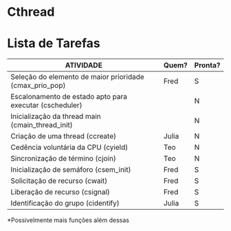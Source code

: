 # Cthread #

# Lista de Tarefas #

| ATIVIDADE                                               | Quem? | Pronta? |
| ------------------------------------------------------- | ----- | ------- | 
| Seleção do elemento de maior prioridade (cmax_prio_pop) | Fred  | S       | 
| Escalonamento de estado apto para executar (cscheduler) |       | N       | 
| Inicialização da thread main (cmain_thread_init)        |       | N       | 
| Criação de uma thread (ccreate)                         | Julia | N       |
| Cedência  voluntária  da  CPU (cyield)                  | Teo   | N       | 
| Sincronização  de  término (cjoin)                      | Teo   | N       | 
| Inicialização  de  semáforo (csem_init)                 | Fred  | S       | 
| Solicitação de  recurso (cwait)                         | Fred  | S       | 
| Liberação  de  recurso (csignal)                        | Fred  | S       | 
| Identificação do grupo (cidentify)                      | Julia | S       |

*Possivelmente mais funções além dessas
